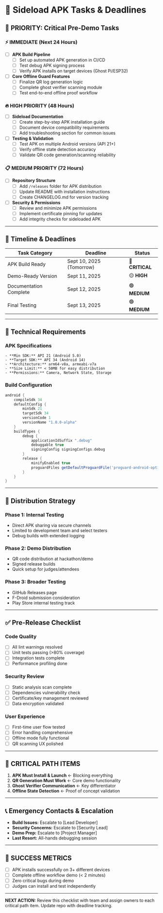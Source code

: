# 📱 Sideload APK Tasks & Deadlines

## 🎯 PRIORITY: Critical Pre-Demo Tasks

### ⚡ IMMEDIATE (Next 24 Hours)
- [ ] **APK Build Pipeline**
  - [ ] Set up automated APK generation in CI/CD
  - [ ] Test debug APK signing process
  - [ ] Verify APK installs on target devices (Ghost Pi/ESP32)
  
- [ ] **Core Offline Guard Features**
  - [ ] Finalize QR log generation logic
  - [ ] Complete ghost verifier scanning module
  - [ ] Test end-to-end offline proof workflow

### 🔥 HIGH PRIORITY (48 Hours)
- [ ] **Sideload Documentation**
  - [ ] Create step-by-step APK installation guide
  - [ ] Document device compatibility requirements
  - [ ] Add troubleshooting section for common issues
  
- [ ] **Testing & Validation**
  - [ ] Test APK on multiple Android versions (API 21+)
  - [ ] Verify offline state detection accuracy
  - [ ] Validate QR code generation/scanning reliability

### 📋 MEDIUM PRIORITY (72 Hours)
- [ ] **Repository Structure**
  - [ ] Add `/releases` folder for APK distribution
  - [ ] Update README with installation instructions
  - [ ] Create CHANGELOG.md for version tracking
  
- [ ] **Security & Permissions**
  - [ ] Review and minimize APK permissions
  - [ ] Implement certificate pinning for updates
  - [ ] Add integrity checks for sideloaded APK

---

## 📅 Timeline & Deadlines

| Task Category | Deadline | Status |
|---------------|----------|--------|
| APK Build Ready | Sept 10, 2025 (Tomorrow) | 🔴 **CRITICAL** |
| Demo-Ready Version | Sept 11, 2025 | 🟡 **HIGH** |
| Documentation Complete | Sept 12, 2025 | 🟢 **MEDIUM** |
| Final Testing | Sept 13, 2025 | 🟢 **MEDIUM** |

---

## 🔧 Technical Requirements

### APK Specifications
```
- **Min SDK:** API 21 (Android 5.0)
- **Target SDK:** API 34 (Android 14)
- **Architecture:** arm64-v8a, armeabi-v7a
- **Size Limit:** < 50MB for easy distribution
- **Permissions:** Camera, Network State, Storage
```

### Build Configuration
```gradle
android {
    compileSdk 34
    defaultConfig {
        minSdk 21
        targetSdk 34
        versionCode 1
        versionName "1.0.0-alpha"
    }
    buildTypes {
        debug {
            applicationIdSuffix ".debug"
            debuggable true
            signingConfig signingConfigs.debug
        }
        release {
            minifyEnabled true
            proguardFiles getDefaultProguardFile('proguard-android-optimize.txt'), 'proguard-rules.pro'
        }
    }
}
```

---

## 📱 Distribution Strategy

### Phase 1: Internal Testing
- Direct APK sharing via secure channels
- Limited to development team and select testers
- Debug builds with extended logging

### Phase 2: Demo Distribution
- QR code distribution at hackathon/demo
- Signed release builds
- Quick setup for judges/attendees

### Phase 3: Broader Testing
- GitHub Releases page
- F-Droid submission consideration
- Play Store internal testing track

---

## ✅ Pre-Release Checklist

### Code Quality
- [ ] All lint warnings resolved
- [ ] Unit tests passing (>80% coverage)
- [ ] Integration tests complete
- [ ] Performance profiling done

### Security Review
- [ ] Static analysis scan complete
- [ ] Dependencies vulnerability check
- [ ] Certificate/key management reviewed
- [ ] Data encryption validated

### User Experience
- [ ] First-time user flow tested
- [ ] Error handling comprehensive
- [ ] Offline mode fully functional
- [ ] QR scanning UX polished

---

## 🚨 CRITICAL PATH ITEMS

1. **APK Must Install & Launch** ← Blocking everything
2. **QR Generation Must Work** ← Core demo functionality  
3. **Ghost Verifier Communication** ← Key differentiator
4. **Offline State Detection** ← Proof of concept validation

---

## 📞 Emergency Contacts & Escalation

- **Build Issues:** Escalate to [Lead Developer]
- **Security Concerns:** Escalate to [Security Lead] 
- **Demo Prep:** Escalate to [Project Manager]
- **Last Resort:** All-hands debugging session

---

## 🎯 SUCCESS METRICS

- [ ] APK installs successfully on 3+ different devices
- [ ] Complete offline workflow demo (< 2 minutes)
- [ ] Zero critical bugs during demo
- [ ] Judges can install and test independently

---

**NEXT ACTION:** Review this checklist with team and assign owners to each critical path item. Update repo with deadline tracking.